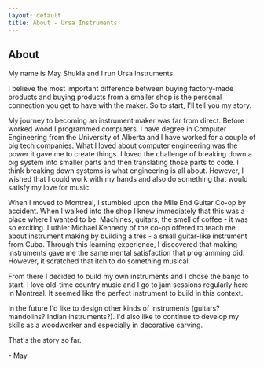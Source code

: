 ```yaml
---
layout: default
title: About - Ursa Instruments
---
```


## About

My name is May Shukla and I run Ursa Instruments.

I believe the most important difference between buying factory-made products and buying products from a smaller shop is the personal connection you get to have with the maker.
So to start, I'll tell you my story.

My journey to becoming an instrument maker was far from direct.
Before I worked wood I programmed computers.
I have degree in Computer Engineering from the University of Alberta and I have worked for a couple of big tech companies.
What I loved about computer engineering was the power it gave me to create things.
I loved the challenge of breaking down a big system into smaller parts and then translating those parts to code.
I think breaking down systems is what engineering is all about.
However, I wished that I could work with my hands and also do something that would satisfy my love for music.

When I moved to Montreal, I stumbled upon the Mile End Guitar Co-op by accident.
When I walked into the shop I knew immediately that this was a place where I wanted to be.
Machines, guitars, the smell of coffee - it was so exciting.
Luthier Michael Kennedy of the co-op offered to teach me about instrument making by building a tres - a small guitar-like instrument from Cuba.
Through this learning experience, I discovered that making instruments gave me the same mental satisfaction that programming did.
However, it scratched that itch to do something musical.

From there I decided to build my own instruments and I chose the banjo to start.
I love old-time country music and I go to jam sessions regularly here in Montreal.
It seemed like the perfect instrument to build in this context.

In the future I'd like to design other kinds of instruments (guitars? mandolins? Indian instruments?).
I'd also like to continue to develop my skills as a woodworker and especially in decorative carving.

That's the story so far.

\- May